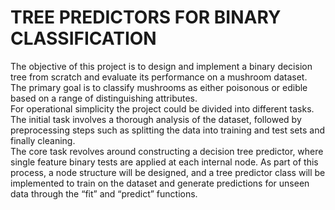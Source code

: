 # TREE PREDICTORS FOR BINARY CLASSIFICATION

The objective of this project is to design and implement a binary decision tree from 
scratch and evaluate its performance on a mushroom dataset.  
The primary goal is to classify mushrooms as either poisonous or edible based on a 
range of distinguishing attributes.  
For operational simplicity the project could be divided into different tasks.  
The initial task involves a thorough analysis of the dataset, followed by preprocessing 
steps such as splitting the data into training and test sets and finally cleaning.  
The core task revolves around constructing a decision tree predictor, where single
feature binary tests are applied at each internal node. As part of this process, a node 
structure will be designed, and a tree predictor class will be implemented to train on 
the dataset and generate predictions for unseen data through the “fit” and “predict” 
functions.  
